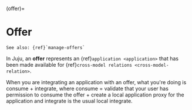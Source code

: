 (offer)=
# Offer

```{ibnote}
See also: {ref}`manage-offers`
```

In Juju, an **offer** represents an {ref}`application <application>` that has been made available for {ref}`cross-model relations <cross-model-relation>`.

When you are integrating an application with an offer, what you're doing is consume + integrate, where consume = validate that your user has permission to consume the offer + create a local application proxy for the application and integrate is the usual local integrate.

<!--


An *offer* is an application that an administrator makes available to applications residing in other models. The model in which the offer resides is known as the *offering* model.

The application (and model) that utilizes the offer is called the *consuming* application (and consuming model).

Like traditional Juju applications,

- an offer has one or more *endpoints* that denote the features available for that offer.
- a fully-qualified offer endpoint includes the associated offer name:

    `<offer name>:<offer endpoint>`

- a reference to an offer endpoint will often omit the 'offer name' if the context presupposes it.
- an endpoint has an *interface* that satisfies a particular protocol.

-->
